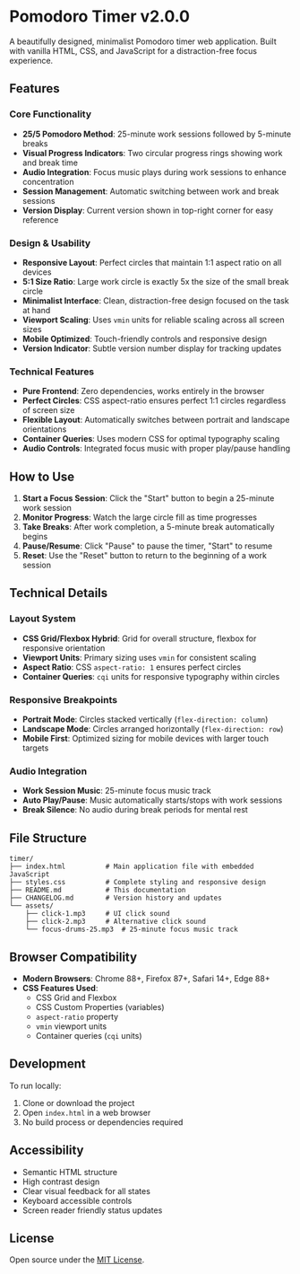 # Pomodoro Timer v2.0.0

A beautifully designed, minimalist Pomodoro timer web application. Built with vanilla HTML, CSS, and JavaScript for a distraction-free focus experience.

## Features

### Core Functionality
- **25/5 Pomodoro Method**: 25-minute work sessions followed by 5-minute breaks
- **Visual Progress Indicators**: Two circular progress rings showing work and break time
- **Audio Integration**: Focus music plays during work sessions to enhance concentration
- **Session Management**: Automatic switching between work and break sessions
- **Version Display**: Current version shown in top-right corner for easy reference

### Design & Usability
- **Responsive Layout**: Perfect circles that maintain 1:1 aspect ratio on all devices
- **5:1 Size Ratio**: Large work circle is exactly 5x the size of the small break circle
- **Minimalist Interface**: Clean, distraction-free design focused on the task at hand
- **Viewport Scaling**: Uses `vmin` units for reliable scaling across all screen sizes
- **Mobile Optimized**: Touch-friendly controls and responsive design
- **Version Indicator**: Subtle version number display for tracking updates

### Technical Features
- **Pure Frontend**: Zero dependencies, works entirely in the browser
- **Perfect Circles**: CSS aspect-ratio ensures perfect 1:1 circles regardless of screen size
- **Flexible Layout**: Automatically switches between portrait and landscape orientations
- **Container Queries**: Uses modern CSS for optimal typography scaling
- **Audio Controls**: Integrated focus music with proper play/pause handling

## How to Use

1. **Start a Focus Session**: Click the "Start" button to begin a 25-minute work session
2. **Monitor Progress**: Watch the large circle fill as time progresses
3. **Take Breaks**: After work completion, a 5-minute break automatically begins
4. **Pause/Resume**: Click "Pause" to pause the timer, "Start" to resume
5. **Reset**: Use the "Reset" button to return to the beginning of a work session

## Technical Details

### Layout System
- **CSS Grid/Flexbox Hybrid**: Grid for overall structure, flexbox for responsive orientation
- **Viewport Units**: Primary sizing uses `vmin` for consistent scaling
- **Aspect Ratio**: CSS `aspect-ratio: 1` ensures perfect circles
- **Container Queries**: `cqi` units for responsive typography within circles

### Responsive Breakpoints
- **Portrait Mode**: Circles stacked vertically (`flex-direction: column`)
- **Landscape Mode**: Circles arranged horizontally (`flex-direction: row`)
- **Mobile First**: Optimized sizing for mobile devices with larger touch targets

### Audio Integration
- **Work Session Music**: 25-minute focus music track
- **Auto Play/Pause**: Music automatically starts/stops with work sessions
- **Break Silence**: No audio during break periods for mental rest

## File Structure

```
timer/
├── index.html          # Main application file with embedded JavaScript
├── styles.css          # Complete styling and responsive design
├── README.md           # This documentation
├── CHANGELOG.md        # Version history and updates
└── assets/
    ├── click-1.mp3     # UI click sound
    ├── click-2.mp3     # Alternative click sound
    └── focus-drums-25.mp3  # 25-minute focus music track
```

## Browser Compatibility

- **Modern Browsers**: Chrome 88+, Firefox 87+, Safari 14+, Edge 88+
- **CSS Features Used**: 
  - CSS Grid and Flexbox
  - CSS Custom Properties (variables)
  - `aspect-ratio` property
  - `vmin` viewport units
  - Container queries (`cqi` units)

## Development

To run locally:
1. Clone or download the project
2. Open `index.html` in a web browser
3. No build process or dependencies required

## Accessibility

- Semantic HTML structure
- High contrast design
- Clear visual feedback for all states
- Keyboard accessible controls
- Screen reader friendly status updates

## License

Open source under the [MIT License](../LICENSE).
